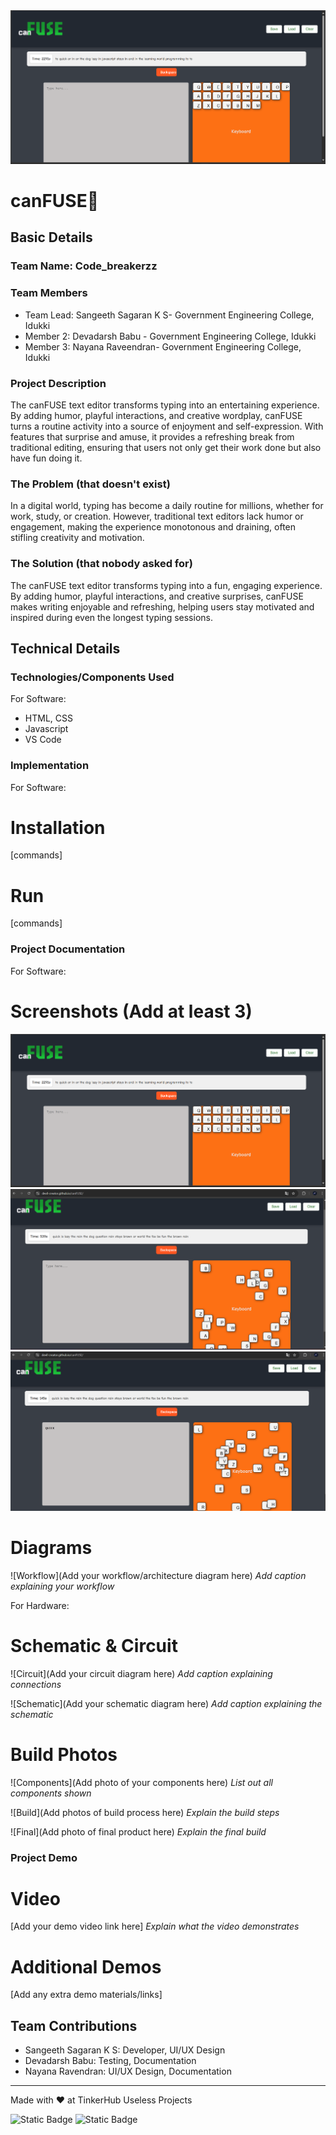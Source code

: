 <img width="1280" alt="readme-banner" src="https://github.com/devil-creator/canFUSE/blob/main/Screenshot%202024-11-02%20001830.png">

# canFUSE🎯


## Basic Details
### Team Name: Code_breakerzz


### Team Members
- Team Lead: Sangeeth Sagaran K S- Government Engineering College, Idukki
- Member 2: Devadarsh Babu -  Government Engineering College, Idukki
- Member 3: Nayana Raveendran-  Government Engineering College, Idukki

### Project Description
The canFUSE text editor transforms typing into an entertaining experience. By adding humor, playful interactions, and creative wordplay, canFUSE turns a routine activity into a source of enjoyment and self-expression. With features that surprise and amuse, it provides a refreshing break from traditional editing, ensuring that users not only get their work done but also have fun doing it.
### The Problem (that doesn't exist)
In a digital world, typing has become a daily routine for millions, whether for work, study, or creation. However, traditional text editors lack humor or engagement, making the experience monotonous and draining, often stifling creativity and motivation.

### The Solution (that nobody asked for)
The canFUSE text editor transforms typing into a fun, engaging experience. By adding humor, playful interactions, and creative surprises, canFUSE makes writing enjoyable and refreshing, helping users stay motivated and inspired during even the longest typing sessions.
## Technical Details

### Technologies/Components Used
For Software:
- HTML, CSS
- Javascript
- VS Code



### Implementation
For Software:
# Installation
[commands]

# Run
[commands]

### Project Documentation
For Software:

# Screenshots (Add at least 3)
![Screenshot1](./screenshot/screenshot1.png)
![Screenshot2](./screenshot/screenshot2.png)
![Screenshot3](./screenshot/screenshot3.png)
# Diagrams
![Workflow](Add your workflow/architecture diagram here)
*Add caption explaining your workflow*

For Hardware:

# Schematic & Circuit
![Circuit](Add your circuit diagram here)
*Add caption explaining connections*

![Schematic](Add your schematic diagram here)
*Add caption explaining the schematic*

# Build Photos
![Components](Add photo of your components here)
*List out all components shown*

![Build](Add photos of build process here)
*Explain the build steps*

![Final](Add photo of final product here)
*Explain the final build*

### Project Demo
# Video
[Add your demo video link here]
*Explain what the video demonstrates*

# Additional Demos
[Add any extra demo materials/links]

## Team Contributions
- Sangeeth Sagaran K S: Developer, UI/UX Design
- Devadarsh Babu: Testing, Documentation
- Nayana Ravendran: UI/UX Design, Documentation

---
Made with ❤️ at TinkerHub Useless Projects 

![Static Badge](https://img.shields.io/badge/TinkerHub-24?color=%23000000&link=https%3A%2F%2Fwww.tinkerhub.org%2F)
![Static Badge](https://img.shields.io/badge/UselessProject--24-24?link=https%3A%2F%2Fwww.tinkerhub.org%2Fevents%2FQ2Q1TQKX6Q%2FUseless%2520Projects)